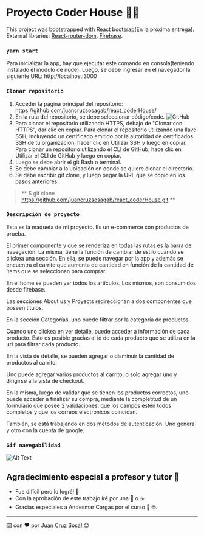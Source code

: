 # Proyecto Coder House 🚀🚀

This project was bootstrapped with [React bootsrap](https://react-bootstrap.github.io/)(En la próxima entrega).
External libraries:
[React-router-dom](https://v5.reactrouter.com/web/guides/quick-start/).
[Firebase](https://firebase.google.com/).


### `yarn start`

Para inicializar la app, hay que ejecutar este comando en consola(teniendo instalado el modulo de node). Luego, se debe ingresar en el navegador la siguiente URL: http://localhost:3000

### `Clonar repositorio`

 1. Acceder la página principal del repositorio: https://github.com/juancruzsosagab/react_coderHouse/
 2. En la ruta del repositorio, se debe seleccionar código/code.
 ![GitHub](https://i.ibb.co/YP7nyxr/asd.png)
 3. Para clonar el repositorio utilizando HTTPS, debajo de "Clonar con HTTPS", dar clic en copiar. Para clonar el repositorio utilizando una llave SSH, incluyendo un certificado emitido por la autoridad de certificados SSH de tu organización, hacer clic en Utilizar SSH y luego en copiar. Para clonar un repositorio utilizando el CLI de GitHub, hace clic en Utilizar el CLI de GitHub y luego en copiar.
 4. Luego se debe abrir el git Bash o terminal.
 5. Se debe cambiar a la ubicación en donde se quiere clonar el directorio.
 6. Se debe escribir git clone, y luego pegar la URL que se copio en los pasos anteriores.
 
  > ** $ git clone https://github.com/juancruzsosagab/react_coderHouse.git **

### `Descripción de proyecto`

Esta es la maqueta de mi proyecto. Es un e-commerce con productos de prueba.

El primer componente y que se renderiza en todas las rutas es la barra de navegación. La misma, tiene la función de cambiar de estilo cuando se clickea una sección. En ella, se puede navegar por la app y además se encuentra el carrito que aumenta de cantidad en función de la cantidad de items que se seleccionan para comprar.

En el home se pueden ver todos los artículos. Los mismos, son consumidos desde firebase.

Las secciones About us y Proyects redireccionan a dos componentes que poseen títulos.

En la sección Categorías, uno puede filtrar por la categoría de productos.

Cuando uno clickea en ver detalle, puede acceder a información de cada producto. Esto es posible gracias al id de cada producto que se utiliza en la url para filtrar cada producto. 

En la vista de detalle, se pueden agregar o disminuir la cantidad de productos al carrito. 

Uno puede agregar varios productos al carrito, o solo agregar uno y dirigirse a la vista de checkout.

En la misma, luego de validar que se tienen los productos correctos, uno puede acceder a finalizar su compra, mediante la completitud de un formulario que posee 2 validaciones: que los campos estén todos completos y que los correos electrónicos coincidan. 

También, se está trabajando en dos métodos de autenticación. Uno general y otro con la cuenta de google.



### `Gif navegabilidad`

![Alt Text](https://media.giphy.com/media/V4BWcwXu0PtjkCpI3c/giphy.gif)


## Agradecimiento especial a profesor y tutor 🎁

* Fue difícil pero lo logré! 📢
* Con la aprobación de este trabajo iré por una 🍺 o ☕. 
* Gracias especiales a Andesmar Cargas por el curso 🚚 🤓.



---
⌨️ con ❤️ por [Juan Cruz Sosa!](https://github.com/juancruzsosagab) 😊
